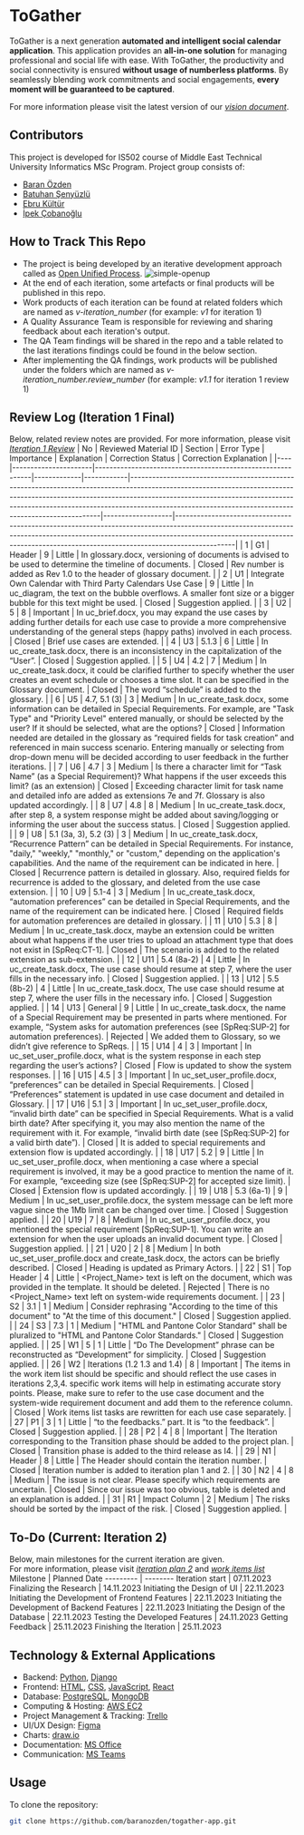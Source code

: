 # ToGather
ToGather is a next generation **automated and intelligent social calendar application**. 
This application provides an **all-in-one solution** for managing professional and social life with ease. 
With ToGather, the productivity and social connectivity is ensured **without usage of numberless platforms**. 
By seamlessly blending work commitments and social engagements, **every moment will be guaranteed to be captured**.

For more information please visit the latest version of our [*vision document*](./v1/docs/vision.docx).

## Contributors
This project is developed for IS502 course of Middle East Technical University Informatics MSc Program.
Project group consists of:
* [Baran Özden](https://github.com/baranozden)
* [Batuhan Şenyüzlü](https://github.com/BatSen)
* [Ebru Kültür](https://github.com/ebrukultur)
* [İpek Çobanoğlu](https://github.com/ipekcobanoglu)

## How to Track This Repo

* The project is being developed by an iterative development approach called as [Open Unified Process](https://www.utm.mx/~caff/doc/OpenUPWeb/).
   ![simple-openup](https://upload.wikimedia.org/wikipedia/commons/2/2c/Openup-basic_lifecycle.jpg)
* At the end of each iteration, some artefacts or final products will be published in this repo.
* Work products of each iteration can be found at related folders which are named as *v-iteration_number* (for example: *v1* for iteration 1)
* A Quality Assurance Team is responsible for reviewing and sharing feedback about each iteration's output.
* The QA Team findings will be shared in the repo and a table related to the last iterations findings could be found in the below section.
* After implementing the QA findings, work products will be published under the folders which are named as *v-iteration_number.review_number* (for example: *v1.1* for iteration 1 review 1)

## Review Log (Iteration 1 Final)
Below, related review notes are provided. For more information, please visit [*Iteration 1 Review*](./v1.1/docs/review.docx)
| No | Reviewed Material ID | Section                                                    | Error Type  | Importance | Explanation                                                                                                                                                                                                                                                                                                    | Correction Status | Correction Explanation                                                                                                                                                                                                                                   |
|----|----------------------|------------------------------------------------------------|-------------|------------|----------------------------------------------------------------------------------------------------------------------------------------------------------------------------------------------------------------------------------------------------------------------------------------------------------------|-------------------|----------------------------------------------------------------------------------------------------------------------------------------------------------------------------------------------------------------------------------------------------------|
| 1  | G1                   | Header                                                     | 9           | Little     | In glossary.docx, versioning of documents is advised to be used to determine the timeline of documents.                                                                                                                                                                                                        | Closed            | Rev number is added as Rev 1.0 to the header of glossary document.                                                                                                                                                                                       |
| 2  | U1                   | Integrate Own Calendar with Third Party Calendars Use Case | 9           | Little     | In uc_diagram, the text on the bubble overflows. A smaller font size or a bigger bubble for this text might be used.                                                                                                                                                                                           | Closed            | Suggestion applied.                                                                                                                                                                                                                                      |
| 3  | U2                   | 5                                                          | 8           | Important  | In uc_brief.docx, you may expand the use cases by adding further details for each use case to provide a more comprehensive understanding of the general steps (happy paths) involved in each process.                                                                                                          | Closed            | Brief use cases are extended.                                                                                                                                                                                                                            |
| 4  | U3                   | 5.1.3                                                      | 6           | Little     | In uc_create_task.docx, there is an inconsistency in the capitalization of the “User”.                                                                                                                                                                                                                         | Closed            | Suggestion applied.                                                                                                                                                                                                                                      |
| 5  | U4                   | 4.2                                                        | 7           | Medium     | In uc_create_task.docx, it could be clarified further to specify whether the user creates an event schedule or chooses a time slot. It can be specified in the Glossary document.                                                                                                                              | Closed            | The word “schedule” is added to the glossary.                                                                                                                                                                                                            |
| 6  | U5                   | 4.7, 5.1 (3)                                               | 3           | Medium     | In uc_create_task.docx, some information can be detailed in Special Requirements. For example, are "Task Type" and "Priority Level" entered manually, or should be selected by the user? If it should be selected, what are the options?                                                                       | Closed            | Information needed are detailed in the glossary as “required fields for task creation” and referenced in main success scenario. Entering manually or selecting from drop-down menu will be decided according to user feedback in the further iterations. |
| 7  | U6                   | 4.7                                                        | 3           | Medium     | Is there a character limit for “Task Name” (as a Special Requirement)? What happens if the user exceeds this limit? (as an extension)                                                                                                                                                                          | Closed            | Exceeding character limit for task name and detailed info are added as extensions 7e and 7f. Glossary is also updated accordingly.                                                                                                                       |
| 8  | U7                   | 4.8                                                        | 8           | Medium     | In uc_create_task.docx, after step 8, a system response might be added about saving/logging or informing the user about the success status.                                                                                                                                                                    | Closed            | Suggestion applied.                                                                                                                                                                                                                                      |
| 9  | U8                   | 5.1 (3a, 3), 5.2 (3)                                       | 3           | Medium     | In uc_create_task.docx, “Recurrence Pattern” can be detailed in Special Requirements. For instance, "daily," "weekly," "monthly," or "custom," depending on the application's capabilities. And the name of the requirement can be indicated in here.                                                          | Closed            | Recurrence pattern is detailed in glossary. Also, required fields for recurrence is added to the glossary, and deleted from the use case extension.                                                                                                      |
| 10 | U9                   | 5.1-4                                                      | 3           | Medium     | In uc_create_task.docx, “automation preferences” can be detailed in Special Requirements, and the name of the requirement can be indicated here.                                                                                                                                                               | Closed            | Required fields for automation preferences are detailed in glossary.                                                                                                                                                                                     |
| 11 | U10                  | 5.3                                                        | 8           | Medium     | In uc_create_task.docx, maybe an extension could be written about what happens if the user tries to upload an attachment type that does not exist in [SpReq:CT-1].                                                                                                                                             | Closed            | The scenario is added to the related extension as sub-extension.                                                                                                                                                                                         |
| 12 | U11                  | 5.4 (8a-2)                                                 | 4           | Little     | In uc_create_task.docx,  The use case should resume at step 7, where the user fills in the necessary info.                                                                                                                                                                                                     | Closed            | Suggestion applied.                                                                                                                                                                                                                                      |
| 13 | U12                  | 5.5 (8b-2)                                                 | 4           | Little     | In uc_create_task.docx,  The use case should resume at step 7, where the user fills in the necessary info.                                                                                                                                                                                                     | Closed            | Suggestion applied.                                                                                                                                                                                                                                      |
| 14 | U13                  | General                                                    | 9           | Little     | In uc_create_task.docx, the name of a Special Requirement may be presented in parts where mentioned. For example, “System asks for automation preferences (see [SpReq:SUP-2] for automation preferences).                                                                                                      | Rejected          | We added them to Glossary, so we didn’t give reference to SpReqs.                                                                                                                                                                                        |
| 15 | U14                  | 4                                                          | 3           | Important  | In uc_set_user_profile.docx, what is the system response in each step regarding the user’s actions?                                                                                                                                                                                                            | Closed            | Flow is updated to show the system responses.                                                                                                                                                                                                            |
| 16 | U15                  | 4.5                                                        | 3           | Important  | In uc_set_user_profile.docx, “preferences” can be detailed in Special Requirements.                                                                                                                                                                                                                            | Closed            | “Preferences” statement is updated in use case document and detailed in Glossary.                                                                                                                                                                        |
| 17 | U16                  | 5.1                                                        | 3           | Important  | In uc_set_user_profile.docx, “invalid birth date” can be specified in Special Requirements. What is a valid birth date? After specifying it, you may also mention the name of the requirement with it. For example, “invalid birth date (see [SpReq:SUP-2]  for a valid birth date”).                          | Closed            | It is added to special requirements and extension flow is updated accordingly.                                                                                                                                                                           |
| 18 | U17                  | 5.2                                                        | 9           | Little     | In uc_set_user_profile.docx, when mentioning a case where a special requirement is involved, it may be a good practice to mention the name of it. For example, “exceeding size (see [SpReq:SUP-2]  for accepted size limit).                                                                                   | Closed            | Extension flow is updated accordingly.                                                                                                                                                                                                                   |
| 19 | U18                  | 5.3 (6a-1)                                                 | 9           | Medium     | In uc_set_user_profile.docx, the system message can be left more vague since the 1Mb limit can be changed over time.                                                                                                                                                                                           | Closed            | Suggestion applied.                                                                                                                                                                                                                                      |
| 20 | U19                  | 7                                                          | 8           | Medium     | In uc_set_user_profile.docx, you mentioned the special requirement [SpReq:SUP-1]. You can write an extension for when the user uploads an invalid document type.                                                                                                                                               | Closed            | Suggestion applied.                                                                                                                                                                                                                                      |
| 21 | U20                  | 2                                                          | 8           | Medium     | In both uc_set_user_profile.docx and create_task.docx, the actors can be briefly described.                                                                                                                                                                                                                    | Closed            | Heading is updated as Primary Actors.                                                                                                                                                                                                                    |
| 22 | S1                   | Top Header                                                 | 4           | Little     | <Project_Name> text is left on the document, which was provided in the template. It should be deleted.                                                                                                                                                                                                         | Rejected          | There is no <Project_Name> text left on system-wide requirements document.                                                                                                                                                                               |
| 23 | S2                   | 3.1                                                        | 1           | Medium     | Consider rephrasing "According to the time of this document" to "At the time of this document."                                                                                                                                                                                                                | Closed            | Suggestion applied.                                                                                                                                                                                                                                      |
| 24 | S3                   | 7.3                                                        | 1           | Medium     | "HTML and Pantone Color Standard" shall be pluralized to "HTML and Pantone Color Standards."                                                                                                                                                                                                                   | Closed            | Suggestion applied.                                                                                                                                                                                                                                      |
| 25 | W1                   | 5                                                          | 1           | Little     | “Do The Development” phrase can be reconstructed as “Development” for simplicity.                                                                                                                                                                                                                              | Closed            | Suggestion applied.                                                                                                                                                                                                                                      |
| 26 | W2                   | Iterations (1.2 1.3 and 1.4)                               | 8           | Important  | The items in the work item list should be specific and should reflect the use cases in iterations 2,3,4. specific work items will help in estimating accurate story points. Please, make sure to refer to the use case document and the system-wide requirement document and add them to the reference column. | Closed            | Work items list tasks are rewritten for each use case separately.                                                                                                                                                                                        |
| 27 | P1                   | 3                                                          | 1           | Little     | “to the feedbacks.” part. It is “to the feedback”.                                                                                                                                                                                                                                                             | Closed            | Suggestion applied.                                                                                                                                                                                                                                      |
| 28 | P2                   | 4                                                          | 8           | Important  | The Iteration corresponding to the Transition phase should be added to the project plan.                                                                                                                                                                                                                       | Closed            | Transition phase is added to the third release as I4.                                                                                                                                                                                                    |
| 29 | N1                   | Header                                                     | 8           | Little     | The Header should contain the iteration number.                                                                                                                                                                                                                                                                | Closed            | Iteration number is added to iteration plan 1 and 2.                                                                                                                                                                                                     |
| 30 | N2                   | 4                                                          | 8           | Medium     | The issue is not clear. Please specify which requirements are uncertain.                                                                                                                                                                                                                                       | Closed            | Since our issue was too obvious, table is deleted and an explanation is added.                                                                                                                                                                           |
| 31 | R1                   | Impact Column                                              | 2           | Medium     | The risks should be sorted by the impact of the risk.                                                                                                                                                                                                                                                          | Closed            | Suggestion applied.                                                                                                                                                                                                                                      |

## To-Do (Current: Iteration 2)
Below, main milestones for the current iteration are given.  
For more information, please visit [*iteration plan 2*](./v1/docs/iteration_plan_2.docx) and [*work items list*](./v1/docs/work_items_list.xls)
Milestone | Planned Date
--------- | --------
Iteration start | 07.11.2023
Finalizing the Research | 14.11.2023
Initiating the Design of UI | 22.11.2023
Initiating the Development of Frontend Features | 22.11.2023
Initiating the Development of Backend Features | 22.11.2023
Initiating the Design of the Database | 22.11.2023
Testing the Developed Features | 24.11.2023
Getting Feedback | 25.11.2023
Finishing the Iteration | 25.11.2023


## Technology & External Applications
* Backend: [Python](https://www.python.org/), [Django](https://www.djangoproject.com/)
* Frontend: [HTML](https://developer.mozilla.org/en-US/docs/Web/HTML), [CSS](https://developer.mozilla.org/en-US/docs/Web/CSS), [JavaScript](https://developer.mozilla.org/en-US/docs/Web/JavaScript), [React](https://react.dev/)
* Database: [PostgreSQL](https://www.postgresql.org/), [MongoDB](https://www.mongodb.com/)
* Computing & Hosting: [AWS EC2](https://aws.amazon.com/ec2/)
* Project Management & Tracking: [Trello](https://trello.com/)
* UI/UX Design: [Figma](https://www.figma.com/)
* Charts: [draw.io](https://app.diagrams.net/)
* Documentation: [MS Office](https://www.microsoft.com/microsoft-365/microsoft-office)
* Communication: [MS Teams](https://www.microsoft.com/microsoft-teams/group-chat-software)

## Usage
To clone the repository:
```bash
git clone https://github.com/baranozden/togather-app.git
```
